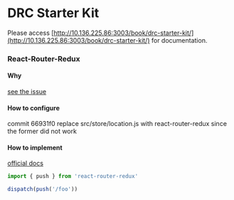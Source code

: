 DRC Starter Kit
===============

Please access [http://10.136.225.86:3003/book/drc-starter-kit/](http://10.136.225.86:3003/book/drc-starter-kit/) for documentation.

### React-Router-Redux
#### Why
[see the issue](https://github.com/davezuko/react-redux-starter-kit/issues/1067)

#### How to configure
commit 66931f0 replace src/store/location.js with react-router-redux since the former did not work

#### How to implement
[official docs](https://github.com/reactjs/react-router-redux#pushlocation-replacelocation-gonumber-goback-goforward)

```js
import { push } from 'react-router-redux'

dispatch(push('/foo'))
```
